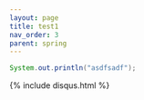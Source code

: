 ```yaml
---
layout: page
title: test1
nav_order: 3
parent: spring
---
```



```java
System.out.println("asdfsadf");
```

{% include disqus.html %}
